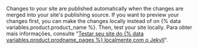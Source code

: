 Changes to your site are published automatically when the changes are merged into your site's publishing source. If you want to preview your changes first, you can make the changes locally instead of on {% data variables.product.product_name %}. Then, test your site locally. Para obter mais informações, consulte "[Testar seu site do {% data variables.product.prodname_pages %} localmente com o Jekyll](/articles/testing-your-github-pages-site-locally-with-jekyll)".
